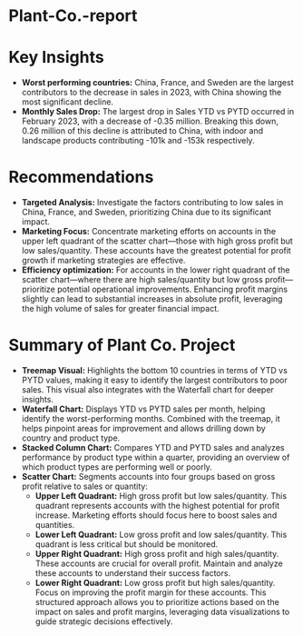 # Plant-Co.-report

# Key Insights
- <b>Worst performing countries:</b> China, France, and Sweden are the largest contributors to the decrease in sales in 2023, with China showing the most significant decline.
- <b>Monthly Sales Drop:</b> The largest drop in Sales YTD vs PYTD occurred in February 2023, with a decrease of -0.35 million. Breaking this down, 0.26 million of this decline is attributed to China, with indoor and landscape products contributing -101k and -153k respectively.

# Recommendations
- <b>Targeted Analysis:</b> Investigate the factors contributing to low sales in China, France, and Sweden, prioritizing China due to its significant impact.
- <b>Marketing Focus:</b> Concentrate marketing efforts on accounts in the upper left quadrant of the scatter chart—those with high gross profit but low sales/quantity. These accounts have the greatest potential for profit growth if marketing strategies are effective.
- <b> Efficiency optimization:</b> For accounts in the lower right quadrant of the scatter chart—where there are high sales/quantity but low gross profit—prioritize potential operational improvements. Enhancing profit margins slightly can lead to substantial increases in absolute profit, leveraging the high volume of sales for greater financial impact.

# Summary of Plant Co. Project
- <b>Treemap Visual:</b> Highlights the bottom 10 countries in terms of YTD vs PYTD values, making it easy to identify the largest contributors to poor sales. This visual also integrates with the Waterfall chart for deeper insights.
- <b>Waterfall Chart:</b> Displays YTD vs PYTD sales per month, helping identify the worst-performing months. Combined with the treemap, it helps pinpoint areas for improvement and allows drilling down by country and product type.
- <b>Stacked Column Chart:</b> Compares YTD and PYTD sales and analyzes performance by product type within a quarter, providing an overview of which product types are performing well or poorly.
- <b>Scatter Chart:</b> Segments accounts into four groups based on gross profit relative to sales or quantity:
  - <b>Upper Left Quadrant:</b> High gross profit but low sales/quantity. This quadrant represents accounts with the highest potential for profit increase. Marketing efforts should focus here to boost sales and quantities.
  - <b>Lower Left Quadrant:</b> Low gross profit and low sales/quantity. This quadrant is less critical but should be monitored.
  - <b>Upper Right Quadrant:</b> High gross profit and high sales/quantity. These accounts are crucial for overall profit. Maintain and analyze these accounts to understand their success factors.
  - <b>Lower Right Quadrant:</b> Low gross profit but high sales/quantity. Focus on improving the profit margin for these accounts.
This structured approach allows you to prioritize actions based on the impact on sales and profit margins, leveraging data visualizations to guide strategic decisions effectively.
